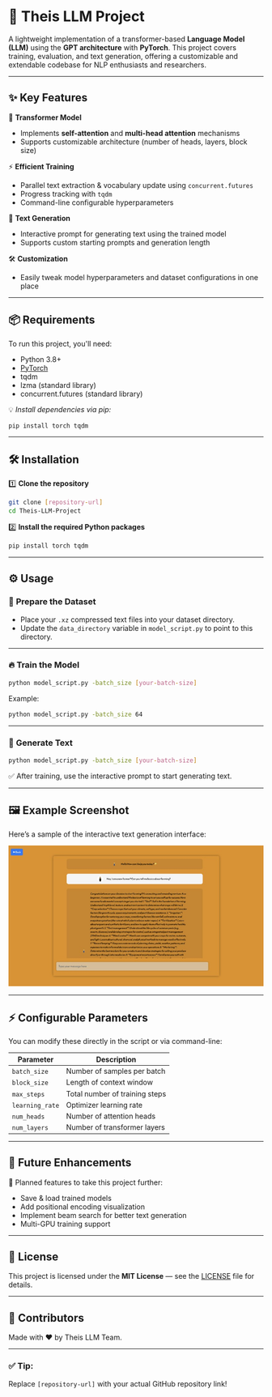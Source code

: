 
# 🤖 **Theis LLM Project**

A lightweight implementation of a transformer-based **Language Model (LLM)** using the **GPT architecture** with **PyTorch**. This project covers training, evaluation, and text generation, offering a customizable and extendable codebase for NLP enthusiasts and researchers.

---

## ✨ **Key Features**

🚀 **Transformer Model**
- Implements **self-attention** and **multi-head attention** mechanisms  
- Supports customizable architecture (number of heads, layers, block size)

⚡ **Efficient Training**
- Parallel text extraction & vocabulary update using `concurrent.futures`
- Progress tracking with `tqdm`
- Command-line configurable hyperparameters

📝 **Text Generation**
- Interactive prompt for generating text using the trained model
- Supports custom starting prompts and generation length

🛠 **Customization**
- Easily tweak model hyperparameters and dataset configurations in one place

---

## 📦 **Requirements**

To run this project, you'll need:

- Python 3.8+
- [PyTorch](https://pytorch.org/)
- tqdm
- lzma (standard library)
- concurrent.futures (standard library)

💡 _Install dependencies via pip:_
```bash
pip install torch tqdm
```

---

## 🛠 **Installation**

1️⃣ **Clone the repository**
```bash
git clone [repository-url]
cd Theis-LLM-Project
```

2️⃣ **Install the required Python packages**
```bash
pip install torch tqdm
```

---

## ⚙ **Usage**

### 📂 **Prepare the Dataset**
- Place your `.xz` compressed text files into your dataset directory.
- Update the `data_directory` variable in `model_script.py` to point to this directory.

---

### 🔥 **Train the Model**
```bash
python model_script.py -batch_size [your-batch-size]
```
Example:
```bash
python model_script.py -batch_size 64
```

---

### 💬 **Generate Text**
```bash
python model_script.py -batch_size [your-batch-size]
```
✅ After training, use the interactive prompt to start generating text.

---

## 🖼 **Example Screenshot**

Here’s a sample of the interactive text generation interface:

![LLM Interactive Chat Example](./Tarriffarm.jpg)

---

## ⚡ **Configurable Parameters**

You can modify these directly in the script or via command-line:

| Parameter       | Description                              |
|-----------------|------------------------------------------|
| `batch_size`     | Number of samples per batch              |
| `block_size`     | Length of context window                 |
| `max_steps`      | Total number of training steps           |
| `learning_rate`  | Optimizer learning rate                  |
| `num_heads`      | Number of attention heads                |
| `num_layers`     | Number of transformer layers             |

---

## 🧠 **Future Enhancements**
🌱 Planned features to take this project further:

- Save & load trained models  
- Add positional encoding visualization  
- Implement beam search for better text generation  
- Multi-GPU training support  

---

## 📝 **License**

This project is licensed under the **MIT License** — see the [LICENSE](LICENSE) file for details.

---

## 🙌 **Contributors**

Made with ❤️ by Theis LLM Team.

---

### ✅ **Tip:**  
Replace `[repository-url]` with your actual GitHub repository link!
